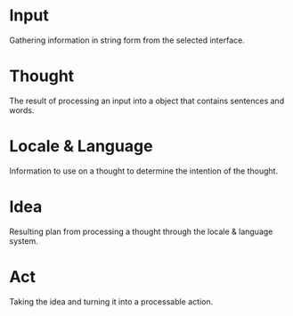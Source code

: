 # Input
Gathering information in string form from the selected interface.
# Thought
The result of processing an input into a object that contains sentences and words.
# Locale & Language
Information to use on a thought to determine the intention of the thought.
# Idea
Resulting plan from processing a thought through the locale & language system.
# Act
Taking the idea and turning it into a processable action.